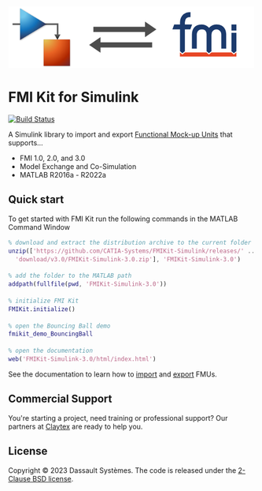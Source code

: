 ![FMI Kit banner](docs/images/banner.png)

# FMI Kit for Simulink

[![Build Status](https://dev.azure.com/CATIA-Systems/FMIKit-Simulink/_apis/build/status/CATIA-Systems.FMIKit-Simulink?branchName=master)](https://dev.azure.com/CATIA-Systems/FMIKit-Simulink/_build/latest?definitionId=4&branchName=master)

A Simulink library to import and export [Functional Mock-up Units](https://fmi-standard.org/) that supports...

- FMI 1.0, 2.0, and 3.0
- Model Exchange and Co-Simulation
- MATLAB R2016a - R2022a

## Quick start

To get started with FMI Kit run the following commands in the MATLAB Command Window

```matlab
% download and extract the distribution archive to the current folder
unzip(['https://github.com/CATIA-Systems/FMIKit-Simulink/releases/' ...
  'download/v3.0/FMIKit-Simulink-3.0.zip'], 'FMIKit-Simulink-3.0')

% add the folder to the MATLAB path
addpath(fullfile(pwd, 'FMIKit-Simulink-3.0'))

% initialize FMI Kit
FMIKit.initialize()

% open the Bouncing Ball demo
fmikit_demo_BouncingBall

% open the documentation
web('FMIKit-Simulink-3.0/html/index.html')
```

See the documentation to learn how to [import](docs/fmu_import.md) and [export](docs/fmu_export.md) FMUs.

## Commercial Support

You're starting a project, need training or professional support?
Our partners at [Claytex](https://www.claytex.com/about-us/contact-us/) are ready to help you.

## License

Copyright &copy; 2023 Dassault Syst&egrave;mes.
The code is released under the [2-Clause BSD license](LICENSE.txt).
